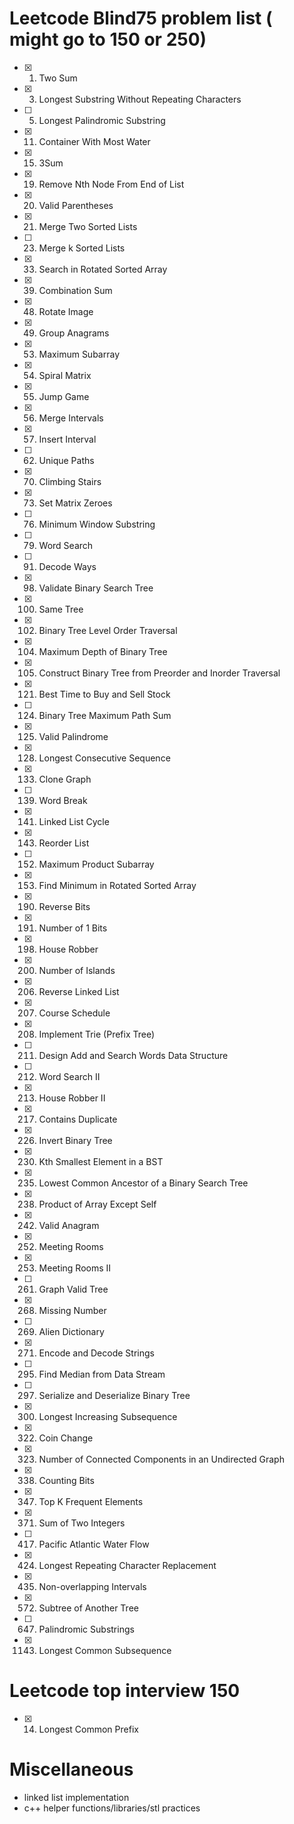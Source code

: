 # Leetcode Blind75 problem list ( might go to 150 or 250)

- [x] 1. Two Sum
- [x] 3. Longest Substring Without Repeating Characters
- [ ] 5. Longest Palindromic Substring
- [x] 11. Container With Most Water
- [x] 15. 3Sum
- [x] 19. Remove Nth Node From End of List
- [x] 20. Valid Parentheses
- [x] 21. Merge Two Sorted Lists
- [ ] 23. Merge k Sorted Lists
- [x] 33. Search in Rotated Sorted Array
- [x] 39. Combination Sum
- [x] 48. Rotate Image
- [x] 49. Group Anagrams
- [x] 53. Maximum Subarray
- [x] 54. Spiral Matrix
- [x] 55. Jump Game
- [x] 56. Merge Intervals
- [x] 57. Insert Interval
- [ ] 62. Unique Paths
- [x] 70. Climbing Stairs
- [x] 73. Set Matrix Zeroes
- [ ] 76. Minimum Window Substring
- [ ] 79. Word Search
- [ ] 91. Decode Ways
- [x] 98. Validate Binary Search Tree
- [x] 100. Same Tree
- [x] 102. Binary Tree Level Order Traversal
- [x] 104. Maximum Depth of Binary Tree
- [x] 105. Construct Binary Tree from Preorder and Inorder Traversal
- [x] 121. Best Time to Buy and Sell Stock
- [ ] 124. Binary Tree Maximum Path Sum
- [x] 125. Valid Palindrome
- [x] 128. Longest Consecutive Sequence
- [x] 133. Clone Graph
- [ ] 139. Word Break
- [x] 141. Linked List Cycle
- [x] 143. Reorder List
- [ ] 152. Maximum Product Subarray
- [x] 153. Find Minimum in Rotated Sorted Array
- [x] 190. Reverse Bits
- [x] 191. Number of 1 Bits
- [x] 198. House Robber
- [x] 200. Number of Islands
- [x] 206. Reverse Linked List
- [x] 207. Course Schedule
- [x] 208. Implement Trie (Prefix Tree)
- [ ] 211. Design Add and Search Words Data Structure
- [ ] 212. Word Search II
- [x] 213. House Robber II
- [x] 217. Contains Duplicate
- [x] 226. Invert Binary Tree
- [x] 230. Kth Smallest Element in a BST
- [x] 235. Lowest Common Ancestor of a Binary Search Tree
- [x] 238. Product of Array Except Self
- [x] 242. Valid Anagram
- [x] 252. Meeting Rooms
- [x] 253. Meeting Rooms II
- [ ] 261. Graph Valid Tree
- [x] 268. Missing Number
- [ ] 269. Alien Dictionary
- [x] 271. Encode and Decode Strings
- [ ] 295. Find Median from Data Stream
- [ ] 297. Serialize and Deserialize Binary Tree
- [x] 300. Longest Increasing Subsequence
- [x] 322. Coin Change
- [x] 323. Number of Connected Components in an Undirected Graph
- [x] 338. Counting Bits
- [x] 347. Top K Frequent Elements
- [x] 371. Sum of Two Integers
- [ ] 417. Pacific Atlantic Water Flow
- [x] 424. Longest Repeating Character Replacement
- [x] 435. Non-overlapping Intervals
- [x] 572. Subtree of Another Tree
- [ ] 647. Palindromic Substrings
- [x] 1143. Longest Common Subsequence

# Leetcode top interview 150
- [x] 14. Longest Common Prefix

# Miscellaneous

- linked list implementation
- c++ helper functions/libraries/stl practices